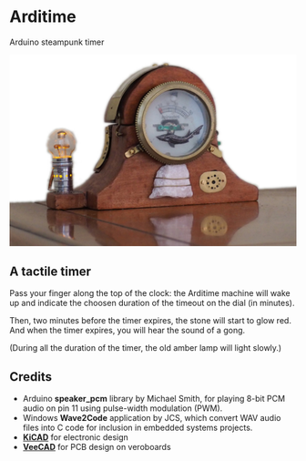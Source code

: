 # Arditime

Arduino steampunk timer

![Arditime](docs/images/arditime-1.JPG)

## A tactile timer

Pass your finger along the top of the clock: the Arditime machine will wake up and indicate the choosen duration of the timeout on the dial (in minutes).  

Then, two minutes before the timer expires, the stone will start to glow red.  And when the timer expires, you will hear the sound of a gong.  

(During all the duration of the timer, the old amber lamp will light slowly.)  

## Credits

* Arduino **speaker_pcm** library by Michael Smith, for playing 8-bit PCM audio on pin 11 using pulse-width modulation (PWM).
* Windows **Wave2Code** application by JCS, which convert WAV audio files into C code for inclusion in embedded systems projects. 
* **[KiCAD](http://kicad-pcb.org/)** for electronic design 
* **[VeeCAD](https://veecad.com/)** for PCB design on veroboards


